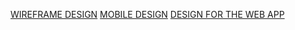 [WIREFRAME DESIGN](https://www.figma.com/design/P7NLBvwPa6UZPANXzGVA6S/Wireframe?node-id=14-4&p=f&t=yqYmpAKqVSqprYsj-0)
[MOBILE DESIGN](https://www.figma.com/design/Nw1egOhax885Bo2gLhUPCF/SAMPLE-1?node-id=0-1&p=f&t=UgXB1m1YJqI4Gksx-0)
[DESIGN FOR THE WEB APP](https://www.figma.com/design/ZSMddax1Sl6NbnIsBepEDa/LETTERBOXD?t=czhxjl3RTID0Vfal-0)
